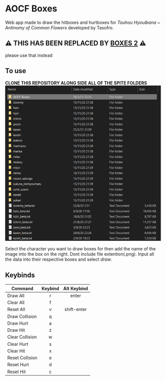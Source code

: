 # AOCF Boxes

Web app made to draw the hitboxes and hurtboxes for *Touhou Hyouibana ~ Antinomy of Common Flowers* developed by Tasofro.

## ⚠️ THIS HAS BEEN REPLACED BY [BOXES 2](https://github.com/JustAPenguin9/AoCF-Boxes-2) ⚠️
please use that instead

## To use

**CLONE THIS REPOSITORY ALONG SIDE ALL OF THE SPITE FOLDERS**
![an image is suppose to be here](./resources/example.png? "Example")

Select the character you want to draw boxes for then add the name of the image into the box on the right. Dont include file extention(.png). Input all the data into their respective boxes and select *draw*.

## Keybinds

|Command         | Keybind | Alt Keybind |
|----------------|:-------:|:-----------:|
|Draw All        | r       | enter       |
|Clear All       | f       |             |
|Reset All       | v       | shift-enter |
|Draw Collision  | q       |             |
|Draw Hurt       | a       |             |
|Draw Hit        | z       |             |
|Clear Collision | w       |             |
|Clear Hurt      | s       |             |
|Clear Hit       | x       |             |
|Reset Collision | e       |             |
|Reset Hurt      | d       |             |
|Reset Hit       | c       |             |
